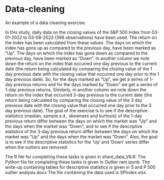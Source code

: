 # Data-cleaning
An example of a data cleaning exercise.

In this study, daily data on the closing values of the S&P 500 Index from 03-01-2022 to 03-08-2023 (398 observations) have been used. The return on the index has been calculated from these values. The days on which the index has gone up as compared to the previous day, have been marked as “Up”. The days on which the index has gone down as compared to the previous day, have been marked as “Down”. In another column we note down the return on the index that occurred one day previous to the current date (the return being calculated by comparing the closing value of the 1 day previous date with the closing value that occurred one day prior to the 1 day previous date). So, for the days marked as “Up”, we get a series of 1-day previous returns and for the days marked by “Down” we get a series of 1-day previous returns. Similarly, in another column we note down the return on the index that occurred 3-day previous to the current date (the return being calculated by comparing the closing value of the 3 day previous date with the closing value that occurred one day prior to the 3 day previous date). The goal of the exercise is to see if the descriptive statistics (median, sample s.d., skewness and kurtosis) of the 1-day previous return differ between the days on which the market was “Up” and the days when the market was “Down”; and to see if the descriptive statistics of the 3-day previous return differ between the days on which the market was “Up” and the days when the market was “Down”. Also, the goal is to see if the descriptive statistics for the ‘Up’ and ‘Down’ series differ when the outliers are removed. 

The R file for completing these tasks is given in share_data_V6.R.
The Python file for completing these tasks is given in Outlier rem.ipynb.
The write-up containing tables for descriptive statistics is given in S and P 500 outlier analysis.docx
The file containing the data used is SPIndex.xlsx.
